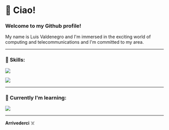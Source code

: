 # :bookmark_tabs: Ciao!

### Welcome to my Github profile!

My name is Luis Valdenegro and I'm immersed in the exciting world of computing and telecommunications and I'm committed to my area.

---

### :wrench: Skills:

<p>
  <a href="https://skillicons.dev">
    <img src="https://skillicons.dev/icons?i=c,cpp"/>
    <p>
    <img src="https://skillicons.dev/icons?i=vscode,photoshop,xd,figma"/>
  </a>
</p>

---

### 📕 Currently I'm learning:

<p>
  <a href="https://skillicons.dev">
    <img src="https://skillicons.dev/icons?i=python,javascript,html,css,java"/>
  </a>
</p>

---

    
**Arrivederci** ☠️



